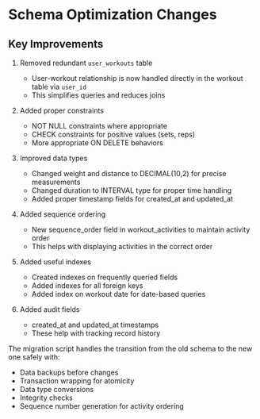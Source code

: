 # Schema Optimization Changes

## Key Improvements

1. Removed redundant `user_workouts` table
   - User-workout relationship is now handled directly in the workout table via `user_id`
   - This simplifies queries and reduces joins

2. Added proper constraints
   - NOT NULL constraints where appropriate
   - CHECK constraints for positive values (sets, reps)
   - More appropriate ON DELETE behaviors

3. Improved data types
   - Changed weight and distance to DECIMAL(10,2) for precise measurements
   - Changed duration to INTERVAL type for proper time handling
   - Added proper timestamp fields for created_at and updated_at

4. Added sequence ordering
   - New sequence_order field in workout_activities to maintain activity order
   - This helps with displaying activities in the correct order

5. Added useful indexes
   - Created indexes on frequently queried fields
   - Added indexes for all foreign keys
   - Added index on workout date for date-based queries

6. Added audit fields
   - created_at and updated_at timestamps
   - These help with tracking record history

The migration script handles the transition from the old schema to the new one safely with:
- Data backups before changes
- Transaction wrapping for atomicity
- Data type conversions
- Integrity checks
- Sequence number generation for activity ordering